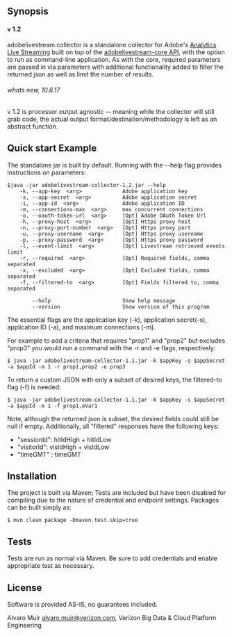## Synopsis
#### v 1.2

adobelivestream.collector is a standalone collector for Adobe's
[Analytics Live Streaming](https://marketing.adobe.com/developer/documentation/analytics-live-stream/overview-1)
built on top of the [adobelivestream-core API](https://onestash.verizon.com/users/v603497/repos/adobelivestream/browse/core), with the option to run as command-line application.
As with the core, required parameters are passed in via parameters with additional functionality added to filter the returned json as well as limit the number of results.

###### whats new, 10.6.17
v 1.2 is processor output agnostic -- meaning while the collector will still grab code, the actual output format/destination/methodology is left as an abstract function.

## Quick start Example

The standalone jar is built by default. Running with the --help flag provides instructions on parameters:

```
$java -jar adobelivestream-collector-1.2.jar --help
    -k, --app-key  <arg>             Adobe application key
    -s, --app-secret  <arg>          Adobe application secret
    -i, --app-id  <arg>              Adobe application ID
    -m, --connections-max  <arg>     max concurrent connections
    -o, --oauth-token-url  <arg>     [Opt] Adobe OAuth Token Url
    -h, --proxy-host  <arg>          [Opt] Https proxy host
    -n, --proxy-port-number  <arg>   [Opt] Https proxy port
    -u, --proxy-username  <arg>      [Opt] Https proxy username
    -p, --proxy-password  <arg>      [Opt] Https proxy password
    -l, --event-limit  <arg>         [Opt] Livestream retrieved events limit
    -r, --required  <arg>            [Opt] Required fields, comma separated
    -x, --excluded  <arg>            [Opt] Excluded fields, comma separated
    -f, --filtered-to  <arg>         [Opt] Fields filtered to, comma separated
    
        --help                       Show help message
        --version                    Show version of this program
```
The essential flags are the application key (-k), application secret(-s), application ID (-a), and maximum connections (-m).

For example to add a criteria that requires "prop1" and "prop2" but excludes "prop3" you would run a command with the -r and -e flags,
respectively:

```
$ java -jar adobelivestream-collector-1.1.jar -k $appKey -s $appSecret -a $appId -m 1 -r prop1,prop2 -e prop3
```

To return a custom JSON with only a subset of desired keys, the filtered-to flag (-f) is needed:

```
$ java -jar adobelivestream-collector-1.1.jar -k $appKey -s $appSecret -a $appId -m 1 -f prop1,eVar1
```

Note, although the returned json is subset, the desired fields could still be null if empty. Additionally, all "filtered"
responses have the following keys:
* "sessionId": hitIdHigh + hitIdLow
* "visitorId": visIdHigh + visIdLow
* "timeGMT"  : timeGMT


## Installation

The project is built via Maven; Tests are included but have been disabled for compiling due to the nature of credential 
and endpoint settings. Packages can be built simply as:
                      
```$ mvn clean package -Dmaven.test.skip=true```

## Tests

Tests are run as normal via Maven. Be sure to add credentials and enable appropriate test as necessary.

## License

Software is provided AS-IS, no guarantees included.


Alvaro Muir <alvaro.muir@verizon.com>, Verizon Big Data & Cloud Platform Engineering